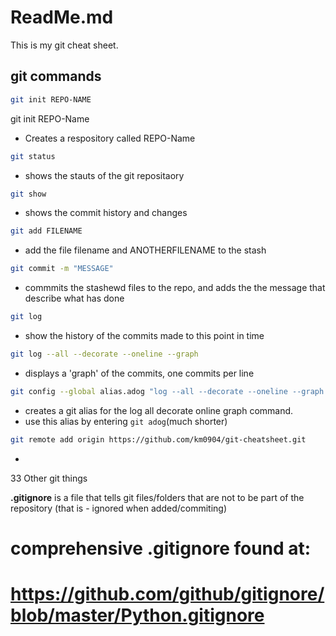 # ReadMe.md

This is my git cheat sheet.



## git commands

```bash
git init REPO-NAME
```

git init REPO-Name 
- Creates a respository called REPO-Name

```BASH
git status
```

- shows the stauts of the git repositaory


```Bash
git show
```
 
- shows the commit history and changes

```bash
git add FILENAME
```

- add the file filename and ANOTHERFILENAME to the stash 

```bash 
git commit -m "MESSAGE"
```
 
- commmits the stashewd files to the repo, and adds the the message that describe what has done

```Bash 
git log
```

- show the history of the commits made to this point in time

```Bash
git log --all --decorate --oneline --graph
```

- displays a 'graph' of the commits, one commits per line

```Bash
git config --global alias.adog "log --all --decorate --oneline --graph
```

- creates a git alias for the log all decorate online graph command.
- use this alias by entering `git adog`(much shorter)

```Bash
git remote add origin https://github.com/km0904/git-cheatsheet.git
```

- 

33 Other git things

**.gitignore** is a file that tells git files/folders that are not to be part of the repository (that is - ignored when added/commiting)

# comprehensive .gitignore found at:
# https://github.com/github/gitignore/blob/master/Python.gitignore
